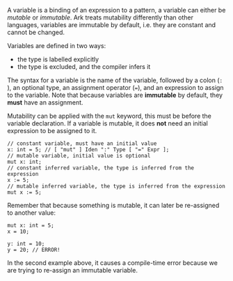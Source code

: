 A variable is a binding of an expression to a pattern, a variable can either be
_mutable_ or _immutable_. Ark treats mutability differently than other
languages, variables are immutable by default, i.e. they are constant and
cannot be changed.

Variables are defined in two ways:

* the type is labelled explicitly
* the type is excluded, and the compiler infers it 

The syntax for a variable is the name of the variable, followed by a colon (`:`
), an optional type, an assignment operator (`=`), and an expression to assign 
to the variable. Note that because variables are __immutable__ by default, 
they **must** have an assignment.

Mutability can be applied with the `mut` keyword, this must be before the
variable declaration. If a variable is mutable, it does **not** need an initial
expression to be assigned to it.

    // constant variable, must have an initial value
    x: int = 5; // [ "mut" ] Iden ":" Type [ "=" Expr ];
    // mutable variable, initial value is optional
    mut x: int;
    // constant inferred variable, the type is inferred from the expression
    x := 5;
    // mutable inferred variable, the type is inferred from the expression
    mut x := 5;

Remember that because something is mutable, it can later be re-assigned to
another value:

    mut x: int = 5;
    x = 10;

    y: int = 10;
    y = 20; // ERROR!

In the second example above, it causes a compile-time error because we are
trying to re-assign an immutable variable.